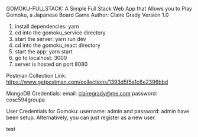 GOMOKU-FULLSTACK: A Simple Full Stack Web App that Allows you to Play Gomoku, a Japanese Board Game
Author: Claire Grady
Version 1.0

1. install dependencies: yarn
2. cd into the gomoku_service directory
3. start the server: yarn run dev
4. cd into the gomoku_react directory
5. start the app: yarn start
6. go to localhost: 3000
7. server is hosted on port 8080

Postman Collection Link: https://www.getpostman.com/collections/1393d5f5a1c6e2396bbd

MongoDB Credentials: email: clairegrady@me.com password: cosc594groupa

User Credentials for Gomoku: username: admin and password: admin have been setup. Alternatively, you can just register as a new user.

test